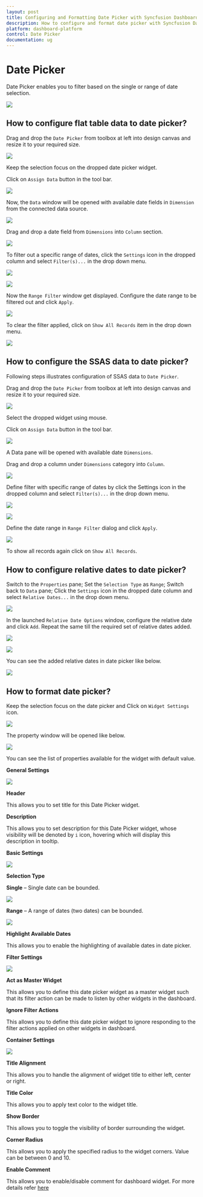 ```yaml
---
layout: post
title: Configuring and Formatting Date Picker with Syncfusion Dashboard Designer
description: How to configure and format date picker with Syncfusion Dashboard Designer
platform: dashboard-platform
control: Date Picker
documentation: ug
---
```


# Date Picker

Date Picker enables you to filter based on the single or range of date selection. 

![](images/datepicker_img1.png)

## How to configure flat table data to date picker?

Drag and drop the `Date Picker` from toolbox at left into design canvas and resize it to your required size.

![](images/datepicker_img2.png)

Keep the selection focus on the dropped date picker widget.

Click on `Assign Data` button in the tool bar.

![](images/datepicker_img3.png)

Now, the `Data` window will be opened with available date fields in `Dimension` from the connected data source.

![](images/datepicker_img4.png)

Drag and drop a date field from `Dimensions` into `Column` section.

![](images/datepicker_img5.png)

To filter out a specific range of dates, click the `Settings` icon in the dropped column and select `Filter(s)...` in the drop down menu. 

![](images/datepicker_img6.png)

![](images/datepicker_img7.png)

Now the `Range Filter` window get displayed. Configure the date range to be filtered out and click `Apply`.

![](images/datepicker_img8.png)

To clear the filter applied, click on `Show All Records` item in the drop down menu.

![](images/datepicker_img9.png)


## How to configure the SSAS data to date picker?

Following steps illustrates configuration of SSAS data to `Date Picker`.

Drag and drop the `Date Picker` from toolbox at left into design canvas and resize it to your required size.

![](images//datepicker_img2.png)

Select the dropped widget using mouse.

Click on `Assign Data` button in the tool bar.

![](images/datepicker_img3.png)

A Data pane will be opened with available date `Dimensions`.

Drag and drop a column under `Dimensions` category into `Column`.

![](images/ssas_datepicker_2.png)

Define filter with specific range of dates by click the Settings icon in the dropped column and select `Filter(s)...` in the drop down menu.

![](images/ssas_datepicker_3.png)


![](images/ssas_datepicker_4.png)

Define the date range in `Range Filter` dialog and click `Apply`.


![](images/ssas_datepicker_5.png)

To show all records again click on `Show All Records`.


## How to configure relative dates to date picker?

Switch to the `Properties` pane; Set the `Selection Type` as `Range`; Switch back to `Data` pane; Click the `Settings` icon in the dropped date column and select `Relative Dates...` in the drop down menu. 

![](images/datepicker_img10.png)

In the launched `Relative Date Options` window, configure the relative date and click `Add`. Repeat the same till the required set of relative dates added.

![](images/datepicker_img11.png)

![](images/datepicker_img12.png)

You can see the added relative dates in date picker like below.

![](images/datepicker_img13.png)




## How to format date picker?



Keep the selection focus on the date picker and Click on `Widget Settings` icon.

![](images/datepicker_img14.png)

The property window will be opened like below.

![](images/datepicker_img15.png)

You can see the list of properties available for the widget with default value.

**General Settings**

![](images/datepicker_img16.png)

**Header**

This allows you to set title for this Date Picker widget.

**Description**

This allows you to set description for this Date Picker widget, whose visibility will be denoted by `i` icon, hovering which will display this description in tooltip.

**Basic Settings**

![](images/datepicker_img17.png)

**Selection Type**

**Single** – Single date can be bounded.

![](images/datepicker_img18.png)

**Range** – A range of dates (two dates) can be bounded.

![](images/datepicker_img19.png)

**Highlight Available Dates**

This allows you to enable the highlighting of available dates in date picker.

**Filter Settings**

![](images/datepicker_img20.png)

**Act as Master Widget**

This allows you to define this date picker widget as a master widget such that its filter action can be made to listen by other widgets in the dashboard.

**Ignore Filter Actions**

This allows you to define this date picker widget to ignore responding to the filter actions applied on other widgets in dashboard.

**Container Settings**

![](images/datepicker_img21.png)

**Title Alignment**

This allows you to handle the alignment of widget title to either left, center or right.

**Title Color**

This allows you to apply text color to the widget title.

**Show Border**

This allows you to toggle the visibility of border surrounding the widget.

**Corner Radius**

This allows you to apply the specified radius to the widget corners. Value can be between 0 and 10.

**Enable Comment**

This allows you to enable/disable comment for dashboard widget. For more details refer [here](/en-us/dashboard-platform/dashboard-designer/compose-dashboard/commenting-dashboard-and-widget)






